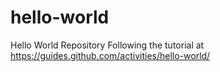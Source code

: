 # hello-world
Hello World Repository Following the tutorial at https://guides.github.com/activities/hello-world/

